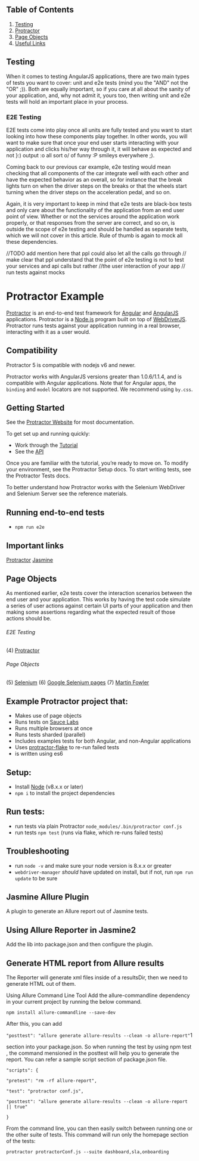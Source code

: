 ## Table of Contents

1. [Testing](#testing)
2. [Protractor](#protractor)
3. [Page Objects](#page-objects)
4. [Useful Links](#useful-links)

## Testing

When it comes to testing AngularJS applications, there are two main types of tests you want to cover: unit and e2e
tests (mind you the "AND" not the "OR" ;)). Both are equally important, so if you care at all about the sanity of your
application, and, why not admit it, yours too, then writing unit and e2e tests will hold an important place in your
process.

### E2E Testing

E2E tests come into play once all units are fully tested and you want to start looking into how these components play
together. In other words, you will want to make sure that once your end user starts interacting with your application
and clicks his/her way through it, it will behave as expected and not }:) output :o all sort o/ of funny :P smileys
everywhere ;).

Coming back to our previous car example, e2e testing would mean checking that all components of the car integrate well
with each other and have the expected behavior as an overall, so for instance that the break lights turn on when the
driver steps on the breaks or that the wheels start turning when the driver steps on the acceleration pedal, and so on.

Again, it is very important to keep in mind that e2e tests are black-box tests and only care about the functionality of
the application from an end user point of view. Whether or not the services around the application work properly, or that
responses from the server are correct, and so on, is outside the scope of e2e testing and should be handled as separate
tests, which we will not cover in this article. Rule of thumb is again to mock all these dependencies.

//TODO add mention here that ppl could also let all the calls go through
// make clear that ppl understand that the point of e2e testing is not to test your services and api calls but rather
//the user interaction of your app
// run tests against mocks

# Protractor Example

[Protractor](http://angular.github.io/protractor) is an end-to-end test framework for [Angular](http://angular.io/) and [AngularJS](http://angularjs.org) applications. Protractor is a [Node.js](http://nodejs.org/) program built on top of [WebDriverJS](https://github.com/SeleniumHQ/selenium/wiki/WebDriverJs). Protractor runs tests against your application running in a real browser, interacting with it as a user would.

## Compatibility

Protractor 5 is compatible with nodejs v6 and newer.

Protractor works with AngularJS versions greater than 1.0.6/1.1.4, and is compatible with Angular applications. Note that for Angular apps, the `binding` and `model` locators are not supported. We recommend using `by.css`.

## Getting Started

See the [Protractor Website](http://www.protractortest.org) for most documentation.

To get set up and running quickly:

- Work through the [Tutorial](http://www.protractortest.org/#/tutorial)
- See the [API](http://www.protractortest.org/#/api)

Once you are familiar with the tutorial, you’re ready to move on. To modify your environment, see the Protractor Setup docs. To start writing tests, see the Protractor Tests docs.

To better understand how Protractor works with the Selenium WebDriver and Selenium Server see the reference materials.

## Running end-to-end tests

- `npm run e2e`

## Important links

[Protractor](http://www.protractortest.org/)
[Jasmine](https://jasmine.github.io/)

## Page Objects

As mentioned earlier, e2e tests cover the interaction scenarios between the end user and your application. This works by
having the test code simulate a series of user actions against certain UI parts of your application and then making some
assertions regarding what the expected result of those actions should be.

###### E2E Testing

(4) [Protractor](http://angular.github.io/protractor)

###### Page Objects

(5) [Selenium](http://www.seleniumhq.org/docs/06_test_design_considerations.jsp#page-object-design-pattern)
(6) [Google Selenium pages](https://code.google.com/p/selenium/wiki/PageObjects)
(7) [Martin Fowler](http://martinfowler.com/bliki/PageObject.html)

## Example Protractor project that:

- Makes use of page objects
- Runs tests on [Sauce Labs](http://saucelabs.com)
- Runs multiple browsers at once
- Runs tests sharded (parallel)
- Includes examples tests for both Angular, and non-Angular applications
- Uses [protractor-flake](https://github.com/NickTomlin/protractor-flake) to re-run failed tests
- is written using es6

## Setup:

- Install [Node](http://nodejs.org) (v8.x.x or later)
- `npm i` to install the project dependencies

## Run tests:

- run tests via plain Protractor `node_modules/.bin/protractor conf.js`
- run tests `npm test` (runs via flake, which re-runs failed tests)

## Troubleshooting

- run `node -v` and make sure your node version is 8.x.x or greater
- `webdriver-manager` _should_ have updated on install, but if not, run `npm run update` to be sure

## Jasmine Allure Plugin

A plugin to generate an Allure report out of Jasmine tests.

## Using Allure Reporter in Jasmine2

Add the lib into package.json and then configure the plugin.

## Generate HTML report from Allure results

The Reporter will generate xml files inside of a resultsDir, then we need to generate HTML out of them.

Using Allure Command Line Tool
Add the allure-commandline dependency in your current project by running the below command.

`npm install allure-commandline --save-dev`

After this, you can add

`"posttest": "allure generate allure-results --clean -o allure-report"`1

section into your package.json. So when running the test by using npm test , the command mensioned in the posttest will help you to generate the report. You can refer a sample script section of package.json file.

`"scripts": {`

`"pretest": "rm -rf allure-report",`

`"test": "protractor conf.js",`

`"posttest": "allure generate allure-results --clean -o allure-report || true"`

`}`

From the command line, you can then easily switch between running one or the other suite of tests. This command will run only the homepage section of the tests:

`protractor protractorConf.js --suite dashboard,sla,onboarding`
